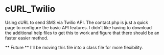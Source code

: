 cURL_Twilio
===========

Using cURL to send SMS via Twilio API. The contact.php is just a quick page to configure the basic API features. 
I didn't like having to download the additional help files to get this to work and figure that there should be an faster
easier method. 

** Future **
I'll be moving this file into a class file for more flexibility.